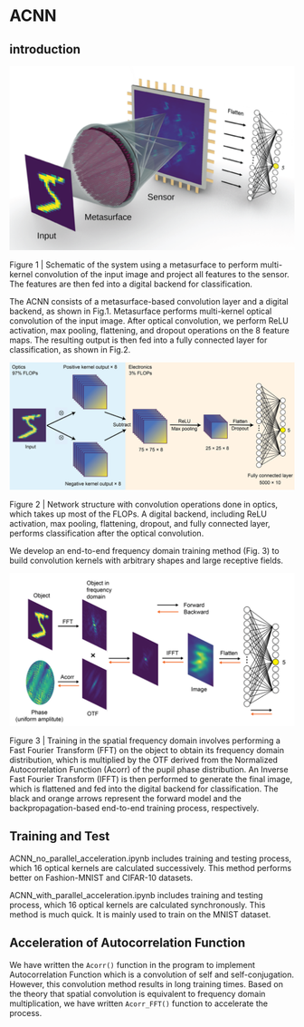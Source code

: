 # ACNN

## introduction

![pic1](https://github.com/THUMetaOptics/ACNN/blob/main/pic/pic1.png)

Figure 1 | Schematic of the system using a metasurface to perform multi-kernel convolution of the input image and project all features to the sensor. The features are then fed into a digital backend for classification.

The ACNN consists of a metasurface-based convolution layer and a digital backend, as shown in Fig.1. Metasurface performs multi-kernel optical convolution of the input image. After optical convolution, we perform ReLU activation, max pooling, flattening, and dropout operations on the 8 feature maps. The resulting output is then fed into a fully connected layer for classification, as shown in Fig.2.

![pic2](https://github.com/THUMetaOptics/ACNN/blob/main/pic/pic2.png)

Figure 2 | Network structure with convolution operations done in optics, which takes up most of the FLOPs. A digital backend, including ReLU activation, max pooling, flattening, dropout, and fully connected layer, performs classification after the optical convolution.

We develop an end-to-end frequency domain training method (Fig. 3) to build convolution kernels with arbitrary shapes and large receptive fields.

![pic3](https://github.com/THUMetaOptics/ACNN/blob/main/pic/pic3.png)

Figure 3 | Training in the spatial frequency domain involves performing a Fast Fourier Transform (FFT) on the object to obtain its frequency domain distribution, which is multiplied by the OTF derived from the Normalized Autocorrelation Function (Acorr) of the pupil phase distribution. An Inverse Fast Fourier Transform (IFFT) is then performed to generate the final image, which is flattened and fed into the digital backend for classification. The black and orange arrows represent the forward model and the backpropagation-based end-to-end training process, respectively.

## Training and Test

ACNN_no_parallel_acceleration.ipynb includes training and testing process, which 16 optical kernels are calculated successively. This method performs better on Fashion-MNIST and CIFAR-10 datasets.

ACNN_with_parallel_acceleration.ipynb includes training and testing process, which 16 optical kernels are calculated synchronously. This method is much quick. It is mainly used to train on the MNIST dataset.

## Acceleration of Autocorrelation Function 

We have written the `Acorr()`  function in the program to implement Autocorrelation Function which is a convolution of self and self-conjugation. However, this convolution method results in long training times. Based on the theory that spatial convolution is equivalent to frequency domain multiplication, we have written `Acorr_FFT()` function to accelerate the process.

